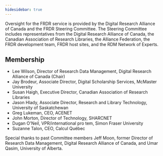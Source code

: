 ```yaml
---
hidesidebar: true
---
```


Oversight for the FRDR service is provided by the Digital Research Alliance of Canada and the FRDR Steering Committee. The Steering Committee includes representatives from the Digital Research Alliance of Canada, the Canadian Association of Research Libraries, the Alliance Federation, the FRDR development team, FRDR host sites, and the RDM Network of Experts. 

## Membership

* Lee Wilson, Director of Research Data Management, Digital Research Alliance of Canada (Chair)
* Jay Brodeur, Associate Director, Digital Scholarship Services, McMaster University
* Susan Haigh, Executive Director, Canadian Association of Research Libraries
* Jason Hlady, Associate Director, Research and Library Technology, University of Saskatchewan
* Greg Lukeman, CEO, ACENET
* John Morton, Director of Technology, SHARCNET
* Dugan O'Neil, VPR/international pro tem, Simon Fraser University
* Suzanne Talon, CEO, Calcul Québec

Special thanks to past Committee members Jeff Moon, former Director of Research Data Management, Digital Research Alliance of Canada, and Umar Qasim, University of Alberta.